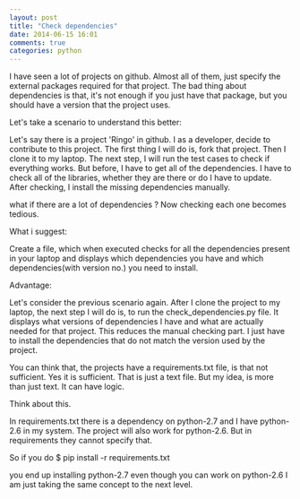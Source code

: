 ```yaml
---
layout: post
title: "Check dependencies"
date: 2014-06-15 16:01
comments: true
categories: python
---
```


I have seen a lot of projects on github. Almost all of them, just specify the external packages required
for that project. The bad thing about dependencies is that, it's not enough if you just have that package,
but you should have a version that the project uses.

Let's take a scenario to understand this better:

Let's say there is a project 'Ringo' in github. I as a developer, decide to contribute to this project.
The first thing I will do is, fork that project. Then I clone it to my laptop. The next step, I will run
the test cases to check if everything works. But before, I have to get all of the dependencies. I have to
check all of the libraries, whether they are there or do I have to update. After checking, I install the 
missing dependencies manually. 

what if there are a lot of dependencies ? Now checking each one becomes tedious.

What i suggest:

Create a file, which when executed checks for all the dependencies present in your laptop and displays which
dependencies you have and which dependencies(with version no.) you need to install.

Advantage:

Let's consider the previous scenario again. After I clone the project to my laptop, the next step I will
do is, to run the check_dependencies.py file. It displays what versions of dependencies I have and what are
actually needed for that project. This reduces the manual checking part. I just have to install the 
dependencies that do not match the version used by the project.

You can think that, the projects have a requirements.txt file, is that not sufficient.
Yes it is sufficient. That is just a text file. But my idea, is more than just text. It can have logic. 

Think about this.

In requirements.txt there is a dependency on python-2.7 and I have python-2.6 in my system. The project will also work for python-2.6. But in requirements they cannot specify 
that.

So if you do $ pip install -r requirements.txt

you end up installing python-2.7 even though you can work on python-2.6
I am just taking the same concept to the next level.